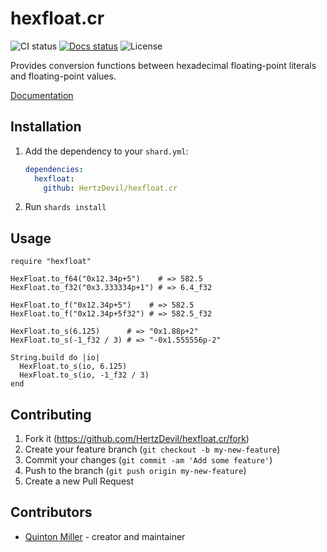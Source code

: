 # hexfloat.cr

![CI status](https://img.shields.io/github/workflow/status/HertzDevil/hexfloat.cr/CI)
[![Docs status](https://img.shields.io/github/deployments/HertzDevil/hexfloat.cr/github-pages?label=docs)](https://hertzdevil.github.io/hexfloat.cr/index.html)
![License](https://img.shields.io/github/license/HertzDevil/hexfloat.cr)

Provides conversion functions between hexadecimal floating-point literals and
floating-point values.

[Documentation](https://hertzdevil.github.io/hexfloat.cr/index.html)

## Installation

1. Add the dependency to your `shard.yml`:

   ```yaml
   dependencies:
     hexfloat:
       github: HertzDevil/hexfloat.cr
   ```

2. Run `shards install`

## Usage

```crystal
require "hexfloat"

HexFloat.to_f64("0x12.34p+5")    # => 582.5
HexFloat.to_f32("0x3.333334p+1") # => 6.4_f32

HexFloat.to_f("0x12.34p+5")    # => 582.5
HexFloat.to_f("0x12.34p+5f32") # => 582.5_f32

HexFloat.to_s(6.125)      # => "0x1.88p+2"
HexFloat.to_s(-1_f32 / 3) # => "-0x1.555556p-2"

String.build do |io|
  HexFloat.to_s(io, 6.125)
  HexFloat.to_s(io, -1_f32 / 3)
end
```

## Contributing

1. Fork it (<https://github.com/HertzDevil/hexfloat.cr/fork>)
2. Create your feature branch (`git checkout -b my-new-feature`)
3. Commit your changes (`git commit -am 'Add some feature'`)
4. Push to the branch (`git push origin my-new-feature`)
5. Create a new Pull Request

## Contributors

- [Quinton Miller](https://github.com/HertzDevil) - creator and maintainer
